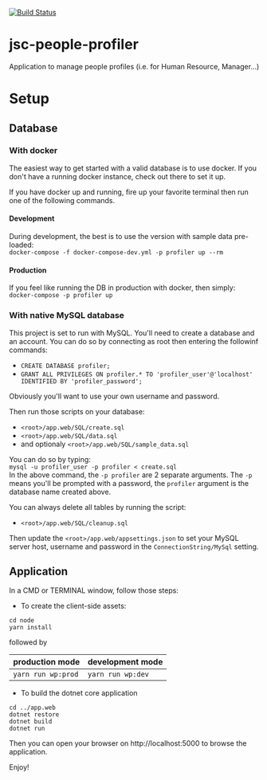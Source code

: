 [![Build Status](https://travis-ci.org/jscoobyced/jsc-people-profiler.svg?branch=master)](https://travis-ci.org/jscoobyced/jsc-people-profiler)

# jsc-people-profiler
Application to manage people profiles (i.e. for Human Resource, Manager...)

# Setup

## Database

### With docker

The easiest way to get started with a valid database is to use docker. If you don't have a running docker instance, check out there to set it up.

If you have docker up and running, fire up your favorite terminal then run one of the following commands.

#### Development

During development, the best is to use the version with sample data pre-loaded:  
`docker-compose -f docker-compose-dev.yml -p profiler up --rm`

#### Production

If you feel like running the DB in production with docker, then simply:  
`docker-compose -p profiler up`

### With native MySQL database

This project is set to run with MySQL. You'll need to create a database and an account. You can do so by connecting as root then entering the followinf commands:
- `CREATE DATABASE profiler;`
- `GRANT ALL PRIVILEGES ON profiler.* TO 'profiler_user'@'localhost' IDENTIFIED BY 'profiler_password';`

Obviously you'll want to use your own username and password.

Then run those scripts on your database:
- `<root>/app.web/SQL/create.sql`
- `<root>/app.web/SQL/data.sql`
- and optionaly `<root>/app.web/SQL/sample_data.sql`

You can do so by typing:  
`mysql -u profiler_user -p profiler < create.sql`  
In the above command, the `-p profiler` are 2 separate arguments. The `-p` means you'll be prompted with a password, the `profiler` argument is the database name created above.

You can always delete all tables by running the script:
- `<root>/app.web/SQL/cleanup.sql`

Then update the `<root>/app.web/appsettings.json` to set your MySQL server host, username and password in the `ConnectionString/MySql` setting.

## Application

In a CMD or TERMINAL window, follow those steps:
- To create the client-side assets:
```
cd node
yarn install
```
followed by

| production mode | development mode |
|  -------------- | ---------------- |
| `yarn run wp:prod` | `yarn run wp:dev` |


- To build the dotnet core application
```
cd ../app.web
dotnet restore
dotnet build
dotnet run
```

Then you can open your browser on http://localhost:5000 to browse the application.

Enjoy!
